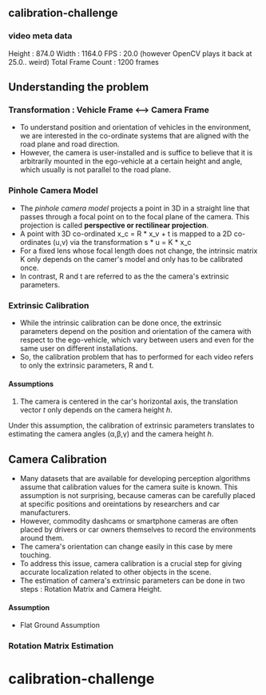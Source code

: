 calibration-challenge
---------------------

### video meta data
Height : 874.0
Width  : 1164.0
FPS    : 20.0   (however OpenCV plays it back at 25.0.. weird)
Total Frame Count : 1200 frames


## Understanding the problem

### Transformation : Vehicle Frame <--> Camera Frame
- To understand position and orientation of vehicles in the environment, we are interested in the co-ordinate systems
  that are aligned with the road plane and road direction.
- However, the camera is user-installed and is suffice to believe that it is arbitrarily mounted in the ego-vehicle at a
  certain height and angle, which usually is not parallel to the road plane.

### Pinhole Camera Model
- The *pinhole camera model* projects a point in 3D in a straight line that passes through a focal point on to the focal
  plane of the camera. This projection is called **perspective or rectilinear projection**. 
- A point with 3D co-ordinated x_c = R * x_v + t is mapped to a 2D co-ordinates (u,v) via the transformation s * u = K *
  x_c
- For a fixed lens whose focal length does not change, the intrinsic matrix K only depends on the camer's model and only
  has to be calibrated once.
- In contrast, R and t are referred to as the the camera's extrinsic parameters.

### Extrinsic Calibration
- While the intrinsic calibration can be done once, the extrinsic parameters depend on the position and orientation of
  the camera with respect to the ego-vehicle, which vary between users and even for the same user on different
  installations.
- So, the calibration problem that has to performed for each video refers to only the extrinsic parameters, R and t.

#### Assumptions
1. The camera is centered in the car's horizontal axis, the translation vector *t* only depends on the camera height
   *h*.

Under this assumption, the calibration of extrinsic parameters translates to estimating the camera angles (α,β,γ) and
the camera height *h*.

## Camera Calibration
- Many datasets that are available for developing perception algorithms assume that calibration values for the camera
  suite is known. This assumption is not surprising, because cameras can be carefully placed at specific positions and
  oreintations by researchers and car manufacturers.
- However, commodity dashcams or smartphone cameras are often placed by drivers or car owners themselves to record the
  environments around them.
- The camera's orientation can change easily in this case by mere touching.
- To address this issue, camera calibration is a crucial step for giving accurate localization related to other objects
  in the scene.
- The estimation of camera's extrinsic parameters can be done in two steps : Rotation Matrix and Camera Height.

#### Assumption
- Flat Ground Assumption

### Rotation Matrix Estimation

# calibration-challenge
